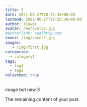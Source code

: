 ```yaml
---
title: 3
date: 2021-06-27T20:55:36+08:00
lastmod: 2021-06-27T20:55:36+08:00
author: liuwei
avatar: /me/avatar.jpg
#authorlink: realhttp.com
cover: /img/cover2.jpg
images:
   - /img/first.jpg
categories:
  - category1
tags:
  - tag1
  - tag2
nolastmod: true
---
```

image bot new 3

<!--more-->

The remaining content of your post.

